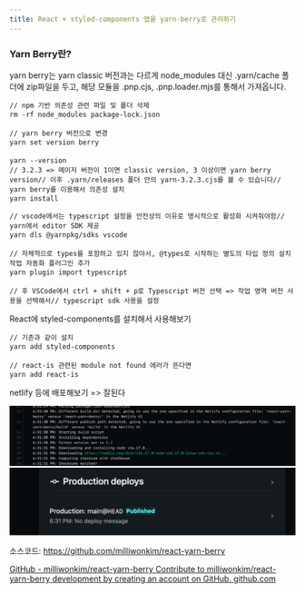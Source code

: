```yaml
---
title: React + styled-components 앱을 yarn-berry로 관리하기
---
```


### Yarn Berry란?

yarn berry는 yarn classic 버전과는 다르게 node_modules 대신 .yarn/cache 폴더에 zip파일을 두고, 해당 모듈을 .pnp.cjs, .pnp.loader.mjs를 통해서 가져옵니다.

```tsx
// npm 기반 의존성 관련 파일 및 폴더 삭제
rm -rf node_modules package-lock.json

// yarn berry 버전으로 변경
yarn set version berry

yarn --version
// 3.2.3 => 메이저 버전이 1이면 classic version, 3 이상이면 yarn berry version// 이후 .yarn/releases 폴더 안의 yarn-3.2.3.cjs를 볼 수 있습니다// yarn berry를 이용해서 의존성 설치
yarn install
```

```tsx
// vscode에서는 typescript 설정을 안전상의 이유로 명시적으로 활성화 시켜줘야함// yarn에서 editor SDK 제공
yarn dls @yarnpkg/sdks vscode

// 자체적으로 types를 포함하고 있지 않아서, @types로 시작하는 별도의 타입 정의 설치 작업 자동화 플러그인 추가
yarn plugin import typescript

// 후 VSCode에서 ctrl + shift + p로 Typescript 버전 선택 => 작업 영역 버전 사용을 선택해서// typescript sdk 사용을 설정
```

React에 styled-components를 설치해서 사용해보기

```tsx
// 기존과 같이 설치
yarn add styled-components

// react-is 관련된 module not found 에러가 뜬다면
yarn add react-is
```

netlify 등에 배포해보기 => 잘된다

![image_1](./img/5/1.png)
![image_2](./img/5/2.png)

소스코드: https://github.com/milliwonkim/react-yarn-berry

[
GitHub - milliwonkim/react-yarn-berry
Contribute to milliwonkim/react-yarn-berry development by creating an account on GitHub.
github.com](https://github.com/milliwonkim/react-yarn-berry)

